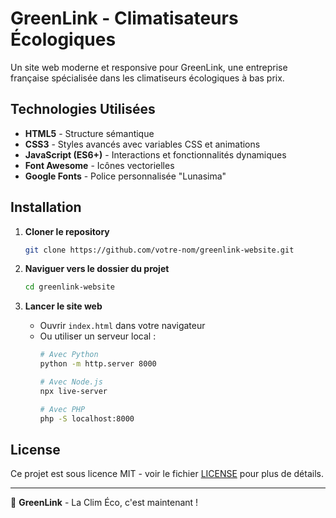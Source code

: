 # GreenLink - Climatisateurs Écologiques

Un site web moderne et responsive pour GreenLink, une entreprise française spécialisée dans les climatiseurs écologiques à bas prix.

## Technologies Utilisées

- **HTML5** - Structure sémantique
- **CSS3** - Styles avancés avec variables CSS et animations
- **JavaScript (ES6+)** - Interactions et fonctionnalités dynamiques
- **Font Awesome** - Icônes vectorielles
- **Google Fonts** - Police personnalisée "Lunasima"

## Installation

1. **Cloner le repository**
   ```bash
   git clone https://github.com/votre-nom/greenlink-website.git
   ```

2. **Naviguer vers le dossier du projet**
   ```bash
   cd greenlink-website
   ```

3. **Lancer le site web**
   - Ouvrir `index.html` dans votre navigateur
   - Ou utiliser un serveur local :
     ```bash
     # Avec Python
     python -m http.server 8000
     
     # Avec Node.js
     npx live-server
     
     # Avec PHP
     php -S localhost:8000
     ```

## License

Ce projet est sous licence MIT - voir le fichier [LICENSE](LICENSE) pour plus de détails.

---

🌱 **GreenLink** - La Clim Éco, c'est maintenant !
